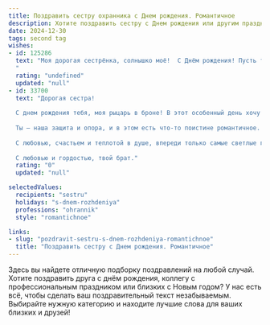```yaml
---
title: Поздравить сестру охранника c Днем рождения. Романтичное
description: Хотите поздравить сестру c Днем рождения или другим праздником? Наш ИИ создаст незабываемое поздравление, а вы обязательно выделитесь среди других.  
date: 2024-12-30
tags: second tag
wishes:
- id: 125286
  text: "Моя дорогая сестрёнка, солнышко моё!  С Днём рождения! Пусть твой путь, такой же надёжный и крепкий, как твоя служба охранника, будет освещён любовью, счастьем и теплом.  Ты – моя хранительница, мой ангел-хранитель, и я бесконечно благодарна судьбе за то, что ты есть у меня. Желаю тебе океана нежности, моря радости, и чтобы каждый день твоей жизни был наполнен яркими, незабываемыми моментами.  Будь счастлива, моя любимая!
  "
  rating: "undefined"
  updated: "null"
- id: 33700
  text: "Дорогая сестра!
  
  С днем рождения тебя, моя рыцарь в броне! В этот особенный день хочу пожелать тебе неиссякаемой силы и мужества в твоем благородном деле охранника. Пусть каждый день приносит радость и гордость за выбранный путь.
  
  Ты — наша защита и опора, и в этом есть что-то поистине романтичное. Пусть твоя жизнь будет наполнена яркими моментами, как свет от звезд, которые ты охраняешь ночью. Желаю, чтобы рядом с тобой всегда были верные друзья и любящие сердца, готовые поддержать и вдохновить.
  
  С любовью, счастьем и теплотой в душе, впереди только самые светлые горизонты. Будь всегда такой же смелой, как ты есть, и никогда не забывай, что ты — не только охранник, но и невероятная женщина с большим сердцем.
  
  С любовью и гордостью, твой брат."
  rating: "0"
  updated: "null"

selectedValues:
  recipients: "sestru"
  holidays: "s-dnem-rozhdeniya"
  professions: "ohrannik"
  style: "romantichnoe"

links:
- slug: "pozdravit-sestru-s-dnem-rozhdeniya-romantichnoe"
  title: "Поздравить сестру c Днем рождения. Романтичное"
---
```


Здесь вы найдете отличную подборку поздравлений на любой случай. 
Хотите поздравить друга с днём рождения, коллегу с профессиональным праздником или близких с Новым годом? У нас есть всё, чтобы сделать ваш поздравительный текст незабываемым. Выбирайте нужную категорию и находите лучшие слова для ваших близких и друзей!
